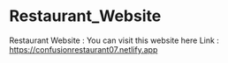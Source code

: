 # Restaurant_Website
Restaurant Website : You can visit this website here
Link : https://confusionrestaurant07.netlify.app

